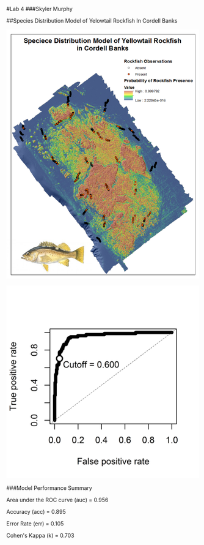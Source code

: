 #Lab 4
###Skyler Murphy

##Species Distribution Model of Yelowtail Rockfish In Cordell Banks

![](img/MarineGISLab_Rockfish.png)

![](img/YT_GLM2_diagnosticplot.png)

###Model Performance Summary

Area under the ROC curve (auc) = 0.956

Accuracy (acc)                 = 0.895

Error Rate (err)               = 0.105

Cohen's Kappa (k)              = 0.703